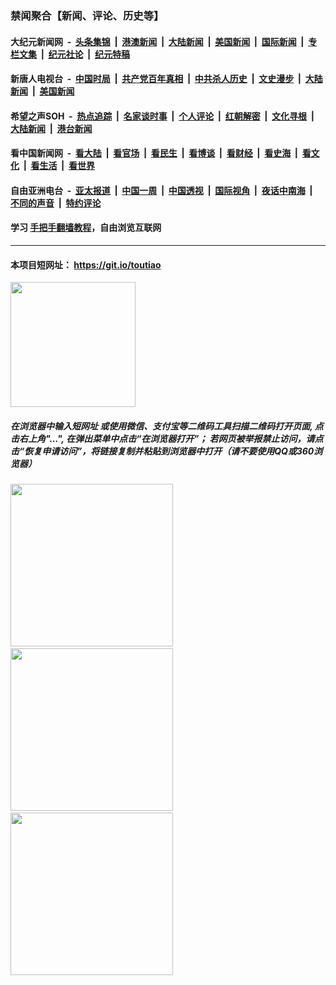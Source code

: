 ### 禁闻聚合【新闻、评论、历史等】

#### 大纪元新闻网 &nbsp;-&nbsp; [头条集锦](indexes/E头条集锦.md?t=02091944) &nbsp;|&nbsp; [港澳新闻](indexes/E港澳新闻.md?t=02091944)  &nbsp;|&nbsp; [大陆新闻](indexes/E大陆新闻.md?t=02091944) &nbsp;|&nbsp; [美国新闻](indexes/E美国新闻.md?t=02091944) &nbsp;|&nbsp; [国际新闻](indexes/E国际新闻.md?t=02091944) &nbsp;|&nbsp; [专栏文集](indexes/E专栏文集.md?t=02091944) &nbsp;|&nbsp; [纪元社论](indexes/E纪元社论.md?t=02091944) &nbsp;|&nbsp; [纪元特稿](indexes/E纪元特稿.md?t=02091944) 

#### 新唐人电视台 &nbsp;-&nbsp; [中国时局](indexes/N中国时局.md?t=02091944) &nbsp;|&nbsp; [共产党百年真相](indexes/N共产党百年真相.md?t=02091944) &nbsp;|&nbsp; [中共杀人历史](indexes/N中共杀人历史.md?t=02091944) &nbsp;|&nbsp; [文史漫步](indexes/N文史漫步.md?t=02091944) &nbsp;|&nbsp; [大陆新闻](indexes/N大陆新闻.md?t=02091944) &nbsp;|&nbsp; [美国新闻](indexes/N美国新闻.md?t=02091944)

#### 希望之声SOH &nbsp;-&nbsp; [热点追踪](indexes/H热点追踪.md?t=02091944) &nbsp;|&nbsp; [名家谈时事](indexes/H名家谈时事.md?t=02091944) &nbsp;|&nbsp; [个人评论](indexes/H个人评论.md?t=02091944)  &nbsp;|&nbsp; [红朝解密](indexes/H红朝解密.md?t=02091944) &nbsp;|&nbsp; [文化寻根](indexes/H文化寻根.md?t=02091944) &nbsp;|&nbsp; [大陆新闻](indexes/H大陆新闻.md?t=02091944) &nbsp;|&nbsp; [港台新闻](indexes/H港台新闻.md?t=02091944)

#### 看中国新闻网 &nbsp;-&nbsp; [看大陆](indexes/S看大陆.md?t=02091944) &nbsp;|&nbsp; [看官场](indexes/S看官场.md?t=02091944) &nbsp;|&nbsp; [看民生](indexes/S看民生.md?t=02091944)  &nbsp;|&nbsp; [看博谈](indexes/S看博谈.md?t=02091944) &nbsp;|&nbsp; [看财经](indexes/S看财经.md?t=02091944) &nbsp;|&nbsp; [看史海](indexes/S看史海.md?t=02091944) &nbsp;|&nbsp; [看文化](indexes/S看文化.md?t=02091944) &nbsp;|&nbsp; [看生活](indexes/S看生活.md?t=02091944) &nbsp;|&nbsp; [看世界](indexes/S看世界.md?t=02091944)

#### 自由亚洲电台 &nbsp;-&nbsp; [亚太报道](indexes/R亚太报道.md?t=02091944) &nbsp;|&nbsp; [中国一周](indexes/R中国一周.md?t=02091944) &nbsp;|&nbsp; [中国透视](indexes/R中国透视.md?t=02091944)  &nbsp;|&nbsp; [国际视角](indexes/R国际视角.md?t=02091944) &nbsp;|&nbsp; [夜话中南海](indexes/R夜话中南海.md?t=02091944) &nbsp;|&nbsp; [不同的声音](indexes/R不同的声音.md?t=02091944) &nbsp;|&nbsp; [特约评论](indexes/R特约评论.md?t=02091944)

#### 学习 [手把手翻墙教程](https://github.com/gfw-breaker/guides/wiki)，自由浏览互联网

----

#### 本项目短网址： https://git.io/toutiao
<img src="https://raw.githubusercontent.com/gfw-breaker/banned-news/master/scripts/img/qr.png" width="200px"/>  

##### 在浏览器中输入短网址 或使用微信、支付宝等二维码工具扫描二维码打开页面, 点击右上角"...", 在弹出菜单中点击“在浏览器打开”； 若网页被举报禁止访问，请点击“恢复申请访问”，将链接复制并粘贴到浏览器中打开（请不要使用QQ或360浏览器）

<img src="https://raw.githubusercontent.com/gfw-breaker/banned-news/master/scripts/img/1.png" width="260px"/> &nbsp; <img src="https://raw.githubusercontent.com/gfw-breaker/banned-news/master/scripts/img/2.png" width="260px"/> &nbsp; <img src="https://raw.githubusercontent.com/gfw-breaker/banned-news/master/scripts/img/3.png" width="260px"/>
